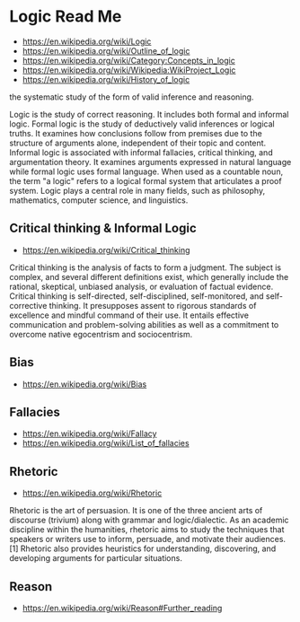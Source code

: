 # Logic Read Me

* https://en.wikipedia.org/wiki/Logic
* https://en.wikipedia.org/wiki/Outline_of_logic
* https://en.wikipedia.org/wiki/Category:Concepts_in_logic
* https://en.wikipedia.org/wiki/Wikipedia:WikiProject_Logic
* https://en.wikipedia.org/wiki/History_of_logic

the systematic study of the form of valid inference and reasoning.

Logic is the study of correct reasoning. It includes both formal and informal logic. Formal logic is the study of deductively valid inferences or logical truths. It examines how conclusions follow from premises due to the structure of arguments alone, independent of their topic and content. Informal logic is associated with informal fallacies, critical thinking, and argumentation theory. It examines arguments expressed in natural language while formal logic uses formal language. When used as a countable noun, the term "a logic" refers to a logical formal system that articulates a proof system. Logic plays a central role in many fields, such as philosophy, mathematics, computer science, and linguistics.

## Critical thinking & Informal Logic

* https://en.wikipedia.org/wiki/Critical_thinking

Critical thinking is the analysis of facts to form a judgment. The subject is complex, and several different definitions exist, which generally include the rational, skeptical, unbiased analysis, or evaluation of factual evidence. Critical thinking is self-directed, self-disciplined, self-monitored, and self-corrective thinking. It presupposes assent to rigorous standards of excellence and mindful command of their use. It entails effective communication and problem-solving abilities as well as a commitment to overcome native egocentrism and sociocentrism.

## Bias

* https://en.wikipedia.org/wiki/Bias

## Fallacies

* https://en.wikipedia.org/wiki/Fallacy
* https://en.wikipedia.org/wiki/List_of_fallacies


## Rhetoric

* https://en.wikipedia.org/wiki/Rhetoric

Rhetoric is the art of persuasion. It is one of the three ancient arts of discourse (trivium) along with grammar and logic/dialectic. As an academic discipline within the humanities, rhetoric aims to study the techniques that speakers or writers use to inform, persuade, and motivate their audiences.[1] Rhetoric also provides heuristics for understanding, discovering, and developing arguments for particular situations.


## Reason

* https://en.wikipedia.org/wiki/Reason#Further_reading

